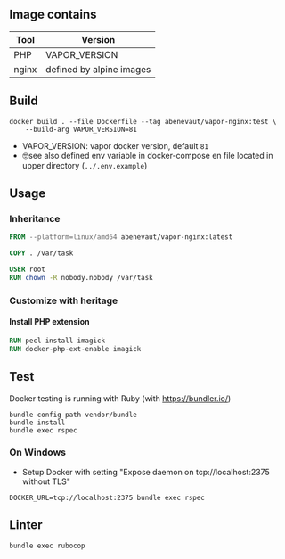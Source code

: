 ## Image contains

| Tool  | Version                  |
|-------|--------------------------|
| PHP   | VAPOR_VERSION            |
| nginx | defined by alpine images |

## Build


```shell
docker build . --file Dockerfile --tag abenevaut/vapor-nginx:test \
    --build-arg VAPOR_VERSION=81 
```

- VAPOR_VERSION: vapor docker version, default `81`
- 🤓see also defined env variable in docker-compose en file located in upper directory (`../.env.example`)

## Usage

### Inheritance

```dockerfile
FROM --platform=linux/amd64 abenevaut/vapor-nginx:latest

COPY . /var/task

USER root
RUN chown -R nobody.nobody /var/task
```

### Customize with heritage

#### Install PHP extension

```dockerfile
RUN pecl install imagick
RUN docker-php-ext-enable imagick
```

## Test

Docker testing is running with Ruby (with https://bundler.io/)

```shell
bundle config path vendor/bundle
bundle install
bundle exec rspec
```

### On Windows

- Setup Docker with setting "Expose daemon on tcp://localhost:2375 without TLS"

```shell
DOCKER_URL=tcp://localhost:2375 bundle exec rspec
```

## Linter

```shell
bundle exec rubocop
```
